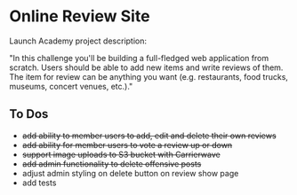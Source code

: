 # Online Review Site

Launch Academy project description:

"In this challenge you'll be building a full-fledged web application from scratch. Users should be able to add new items and write reviews of them. The item for review can be anything you want (e.g. restaurants, food trucks, museums, concert venues, etc.)."

## To Dos
* ~~add ability to member users to add, edit and delete their own reviews~~
* ~~add ability for member users to vote a review up or down~~
* ~~support image uploads to S3 bucket with Carrierwave~~
* ~~add admin functionality to delete offensive posts~~
* adjust admin styling on delete button on review show page
* add tests
